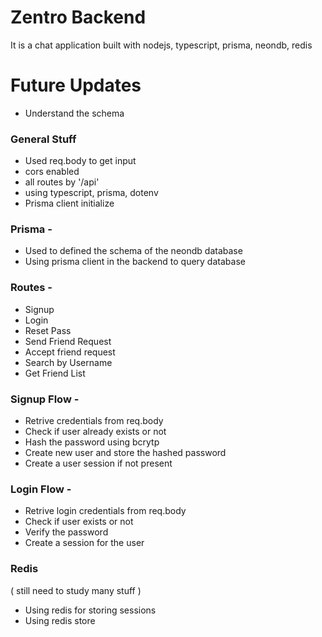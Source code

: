 # Zentro Backend

It is a chat application built with nodejs, typescript, prisma, neondb, redis

# Future Updates 

- Understand the schema

### General Stuff

- Used req.body to get input 
- cors enabled
- all routes by '/api'
- using typescript, prisma, dotenv
- Prisma client initialize

### Prisma - 

- Used to defined the schema of the neondb database
- Using prisma client in the backend to query database

### Routes - 

- Signup
- Login
- Reset Pass
- Send Friend Request
- Accept friend request
- Search by Username
- Get Friend List

### Signup Flow - 

- Retrive credentials from req.body
- Check if user already exists or not 
- Hash the password using bcrytp
- Create new user and store the hashed password 
- Create a user session if not present

### Login Flow -

- Retrive login credentials from req.body
- Check if user exists or not
- Verify the password 
- Create a session for the user

### Redis

( still need to study many stuff )
- Using redis for storing sessions
- Using redis store 
